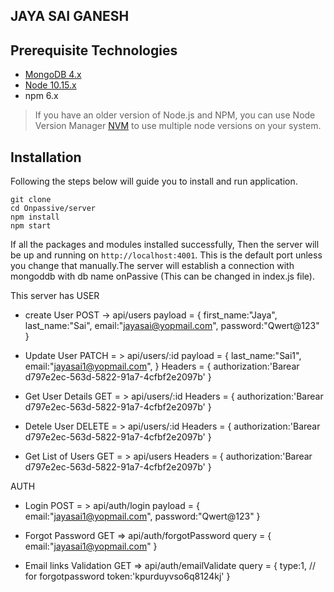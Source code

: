## JAYA SAI GANESH

## Prerequisite Technologies

* [MongoDB 4.x](https://www.mongodb.org/downloads)
* [Node 10.15.x](https://nodejs.org/en/download/)
* npm 6.x

> If you have an older version of Node.js and NPM, you can use Node Version Manager [NVM](https://github.com/creationix/nvm) to use multiple node versions on your system.

## Installation

Following the steps below will guide you to install and run application.
```
git clone 
cd Onpassive/server
npm install  
npm start  
```
If all the packages and modules installed successfully, Then the server will be up and running on `http://localhost:4001`. This is the default port unless you change that manually.The server will establish a connection with mongoddb with db name onPassive (This can be changed in index.js file).

This server has 
USER
* create User 
  POST -> api/users 
  payload = {
    first_name:"Jaya",
    last_name:"Sai",
    email:"jayasai@yopmail.com",
    password:"Qwert@123"
  }

* Update User 
  PATCH = > api/users/:id
  payload = {
    last_name:"Sai1",
    email:"jayasai1@yopmail.com",
  }
  Headers = {
    authorization:'Barear d797e2ec-563d-5822-91a7-4cfbf2e2097b'
  }

* Get User Details 
  GET = > api/users/:id
  Headers = {
    authorization:'Barear d797e2ec-563d-5822-91a7-4cfbf2e2097b'
  }

* Detele User 
  DELETE = > api/users/:id
  Headers = {
    authorization:'Barear d797e2ec-563d-5822-91a7-4cfbf2e2097b'
  }

* Get List of Users 
  GET = > api/users
  Headers = {
    authorization:'Barear d797e2ec-563d-5822-91a7-4cfbf2e2097b'
  }

AUTH
* Login 
  POST = > api/auth/login
  payload = {
    email:"jayasai1@yopmail.com",
    password:"Qwert@123"
  }

* Forgot Password
  GET => api/auth/forgotPassword
  query = {
    email:"jayasai1@yopmail.com"
  }

* Email links Validation
  GET => api/auth/emailValidate
  query = {
    type:1, // for forgotpassword
    token:'kpurduyvso6q8124kj'
  }

